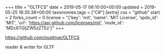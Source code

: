 +++
title = "GLTFCS"
date = 2019-05-17 06:10:00+00:00
updated = 2019-05-25 18:35:38+00:00
taxonomies.tags = ["C#"]
[extra]
css = "github"
start = 2
forks_count = 0
license = "{'key': 'mit', 'name': 'MIT License', 'spdx_id': 'MIT', 'url': 'https://api.github.com/licenses/mit', 'node_id': 'MDc6TGljZW5zZTEz'}"
+++

<https://github.com/ousttrue/GLTFCS>

reader & writer for GLTF

